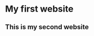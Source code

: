 <html>
  <head>
   <title> MY WEBSITE </title>
  </head>
  <body>
    <h1> My first website</h1>
  <h2> This is my second website</h2>
  </body>
</html>

<!---
SYEDRAFID121/SYEDRAFID121 is a ✨ special ✨ repository because its `README.md` (this file) appears on your GitHub profile.
You can click the Preview link to take a look at your changes.
--->
